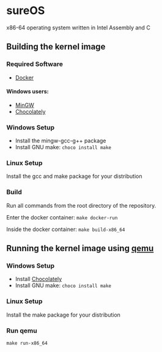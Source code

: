# sureOS
x86-64 operating system written in Intel Assembly and C

## Building the kernel image

### Required Software
- [Docker](https://www.docker.com)
#### Windows users:
- [MinGW](https://sourceforge.net/projects/mingw)
- [Chocolately](https://chocolatey.org/install)

### Windows Setup
- Install the mingw-gcc-g++ package
- Install GNU make: ```choco install make```

### Linux Setup
Install the gcc and make package for your distribution

### Build
Run all commands from the root directory of the repository.

Enter the docker container: ```make docker-run```

Inside the docker container: ```make build-x86_64```

## Running the kernel image using [qemu](https://www.qemu.org)

### Windows Setup
- Install [Chocolately](https://chocolatey.org/install)
- Install GNU make: ```choco install make```

### Linux Setup
Install the make package for your distribution

### Run qemu
```make run-x86_64```
